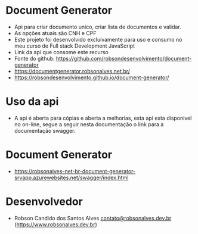# Document Generator
- Api para criar documento unico, criar lista de documentos e validar.
- As opções atuais são CNH e CPF
- Este projeto foi desenvolvido excluivamente para uso e consumo no meu curso de Full stack Development JavaScript
- Link da api que consome este recurso
- Fonte do github: https://github.com/robsondesenvolvimento/document-generator
- https://documentgenerator.robsonalves.net.br/
- https://robsondesenvolvimento.github.io/document-generator/

# Uso da api
- A api é aberta para cópias e aberta a melhorias, esta api esta disponivel no on-line, segue a seguir nesta documentação o link para a documentação swagger.

# Document Generator
- https://robsonalves-net-br-document-generator-srvapp.azurewebsites.net/swagger/index.html

# Desenvolvedor
- Robson Candido dos Santos Alves <contato@robsonalves.dev.br> (https://www.robsonalves.dev.br)